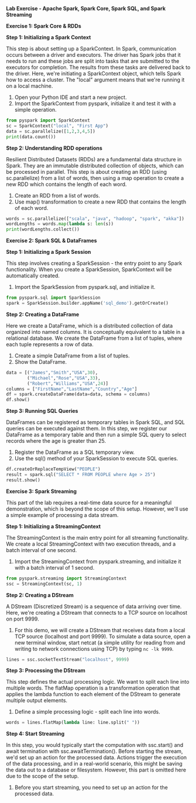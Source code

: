 
**Lab Exercise - Apache Spark, Spark Core, Spark SQL, and Spark Streaming**

**Exercise 1: Spark Core & RDDs**

**Step 1: Initializing a Spark Context**

This step is about setting up a SparkContext. In Spark, communication occurs between a driver and executors. The driver has Spark jobs that it needs to run and these jobs are split into tasks that are submitted to the executors for completion. The results from these tasks are delivered back to the driver. Here, we're initiating a SparkContext object, which tells Spark how to access a cluster. The "local" argument means that we're running it on a local machine.

1. Open your Python IDE and start a new project.
2. Import the SparkContext from pyspark, initialize it and test it with a simple operation.

```python
from pyspark import SparkContext
sc = SparkContext("local", "First App")
data = sc.parallelize([1,2,3,4,5])
print(data.count())
```

**Step 2: Understanding RDD operations**

Resilient Distributed Datasets (RDDs) are a fundamental data structure in Spark. They are an immutable distributed collection of objects, which can be processed in parallel. This step is about creating an RDD (using sc.parallelize) from a list of words, then using a map operation to create a new RDD which contains the length of each word.

1. Create an RDD from a list of words.
2. Use map() transformation to create a new RDD that contains the length of each word.

```python
words = sc.parallelize(["scala", "java", "hadoop", "spark", "akka"])
wordLengths = words.map(lambda s: len(s))
print(wordLengths.collect())
```

**Exercise 2: Spark SQL & DataFrames**

**Step 1: Initializing a Spark Session**

This step involves creating a SparkSession - the entry point to any Spark functionality. When you create a SparkSession, SparkContext will be automatically created.

1. Import the SparkSession from pyspark.sql, and initialize it.

```python
from pyspark.sql import SparkSession
spark = SparkSession.builder.appName('sql_demo').getOrCreate()
```

**Step 2: Creating a DataFrame**

Here we create a DataFrame, which is a distributed collection of data organized into named columns. It is conceptually equivalent to a table in a relational database. We create the DataFrame from a list of tuples, where each tuple represents a row of data.

1. Create a simple DataFrame from a list of tuples.
2. Show the DataFrame.

```python
data = [("James","Smith","USA",30),
        ("Michael","Rose","USA",33),
        ("Robert","Williams","USA",24)]
columns = ["FirstName","LastName","Country","Age"]
df = spark.createDataFrame(data=data, schema = columns)
df.show()
```

**Step 3: Running SQL Queries**

DataFrames can be registered as temporary tables in Spark SQL, and SQL queries can be executed against them. In this step, we register our DataFrame as a temporary table and then run a simple SQL query to select records where the age is greater than 25.

1. Register the DataFrame as a SQL temporary view.
2. Use the sql() method of your SparkSession to execute SQL queries.

```python
df.createOrReplaceTempView("PEOPLE")
result = spark.sql("SELECT * FROM PEOPLE where Age > 25")
result.show()
```

**Exercise 3: Spark Streaming**

This part of the lab requires a real-time data source for a meaningful demonstration, which is beyond the scope of this setup. However, we'll use a simple example of processing a data stream.

**Step 1: Initializing a StreamingContext**

The StreamingContext is the main entry point for all streaming functionality. We create a local StreamingContext with two execution threads, and a batch interval of one second.

1. Import the StreamingContext from pyspark.streaming, and initialize it with a batch interval of 1 second.

```python
from pyspark.streaming import StreamingContext
ssc = StreamingContext(sc, 1)
```

**Step 2: Creating a DStream**

A DStream (Discretized Stream) is a sequence of data arriving over time. Here, we're creating a DStream that connects to a TCP source on localhost on port 9999.

1. For this demo, we will create a DStream that receives data from a local TCP source (localhost and port 9999). To simulate a data source, open a new terminal window, start netcat (a simple utility for reading from and writing to network connections using TCP) by typing `nc -lk 9999`.

```python
lines = ssc.socketTextStream("localhost", 9999)
```

**Step 3: Processing the DStream**

This step defines the actual processing logic. We want to split each line into multiple words. The flatMap operation is a transformation operation that applies the lambda function to each element of the DStream to generate multiple output elements.



1. Define a simple processing logic - split each line into words.

```python
words = lines.flatMap(lambda line: line.split(" "))
```

**Step 4: Start Streaming**

In this step, you would typically start the computation with ssc.start() and await termination with ssc.awaitTermination(). Before starting the stream, we'd set up an action for the processed data. Actions trigger the execution of the data processing, and in a real-world scenario, this might be saving the data out to a database or filesystem. However, this part is omitted here due to the scope of the setup.

1. Before you start streaming, you need to set up an action for the processed data.
